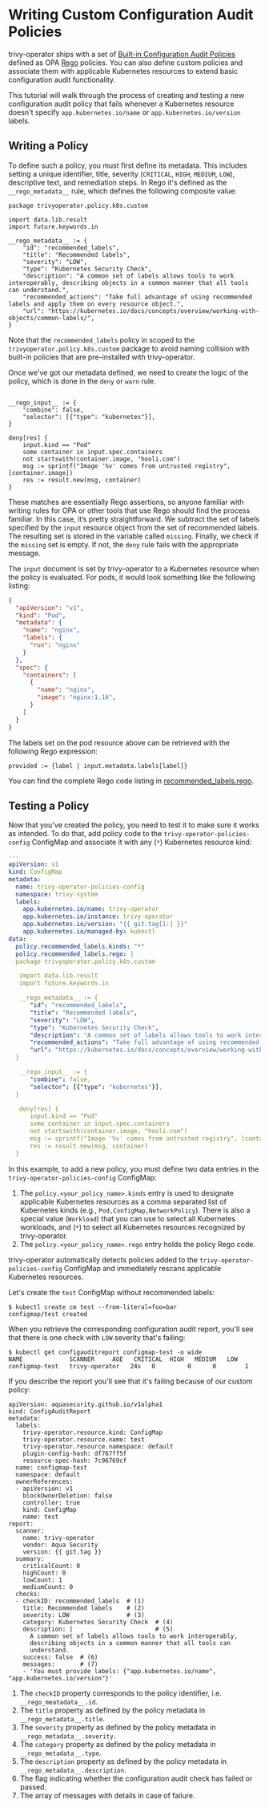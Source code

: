 # Writing Custom Configuration Audit Policies

trivy-operator ships with a set of [Built-in Configuration Audit Policies] defined as OPA [Rego] policies. You can also
define custom policies and associate them with applicable Kubernetes resources to extend basic configuration audit
functionality.

This tutorial will walk through the process of creating and testing a new configuration audit policy that fails whenever
a Kubernetes resource doesn't specify `app.kubernetes.io/name` or `app.kubernetes.io/version` labels.

## Writing a Policy

To define such a policy, you must first define its metadata. This includes setting a unique identifier, title, severity
(`CRITICAL`, `HIGH`, `MEDIUM`, `LOW`), descriptive text, and remediation steps. In Rego it's defined as the
`__rego_metadata__` rule, which defines the following composite value:

```opa
package trivyoperator.policy.k8s.custom

import data.lib.result
import future.keywords.in

__rego_metadata__ := {
    "id": "recommended_labels",
    "title": "Recommended labels",
    "severity": "LOW",
    "type": "Kubernetes Security Check",
    "description": "A common set of labels allows tools to work interoperably, describing objects in a common manner that all tools can understand.",
    "recommended_actions": "Take full advantage of using recommended labels and apply them on every resource object.",
    "url": "https://kubernetes.io/docs/concepts/overview/working-with-objects/common-labels/",
}
```

Note that the `recommended_labels` policy in scoped to the `trivyoperator.policy.k8s.custom` package to avoid naming
collision with built-in policies that are pre-installed with trivy-operator.

Once we've got our metadata defined, we need to create the logic of the policy, which is done in the `deny` or `warn`
rule.

```opa

__rego_input__ := {
	"combine": false,
	"selector": [{"type": "kubernetes"}],
}

deny[res] {
	input.kind == "Pod"
	some container in input.spec.containers
	not startswith(container.image, "hooli.com")
	msg := sprintf("Image '%v' comes from untrusted registry", [container.image])
	res := result.new(msg, container)
}
```

These matches are essentially Rego assertions, so anyone familiar with writing rules for OPA or other tools that use
Rego should find the process familiar. In this case, it’s pretty straightforward. We subtract the set of labels
specified by the `input` resource object from the set of recommended labels. The resulting set is stored in the variable
called `missing`. Finally, we check if the `missing` set is empty. If not, the `deny` rule fails with the appropriate
message.

The `input` document is set by trivy-operator to a Kubernetes resource when the policy is evaluated. For pods, it would look
something like the following listing:

```json
{
  "apiVersion": "v1",
  "kind": "Pod",
  "metadata": {
    "name": "nginx",
    "labels": {
      "run": "nginx"
    }
  },
  "spec": {
    "containers": [
      {
        "name": "nginx",
        "image": "nginx:1.16",
      }
    ]
  }
}
```

The labels set on the pod resource above can be retrieved with the following Rego expression:

```opa
provided := {label | input.metadata.labels[label]}
```

You can find the complete Rego code listing in [recommended_labels.rego](./recommended_labels.rego).

## Testing a Policy

Now that you've created the policy, you need to test it to make sure it works as intended. To do that, add policy code to
the `trivy-operator-policies-config` ConfigMap and associate it with any (`*`) Kubernetes resource kind:

```yaml
---
apiVersion: v1
kind: ConfigMap
metadata:
  name: trivy-operator-policies-config
  namespace: trivy-system
  labels:
    app.kubernetes.io/name: trivy-operator
    app.kubernetes.io/instance: trivy-operator
    app.kubernetes.io/version: "{{ git.tag[1:] }}"
    app.kubernetes.io/managed-by: kubectl
data:
  policy.recommended_labels.kinds: "*"
  policy.recommended_labels.rego: |
  package trivyoperator.policy.k8s.custom

   import data.lib.result
   import future.keywords.in

   __rego_metadata__ := {
      "id": "recommended_labels",
      "title": "Recommended labels",
      "severity": "LOW",
      "type": "Kubernetes Security Check",
      "description": "A common set of labels allows tools to work interoperably, describing objects in a common manner that all tools can understand.",
      "recommended_actions": "Take full advantage of using recommended labels and apply them on every resource object.",
      "url": "https://kubernetes.io/docs/concepts/overview/working-with-objects/common-labels/",
  }

   __rego_input__ := {
      "combine": false,
      "selector": [{"type": "kubernetes"}],
  }

   deny[res] {
      input.kind == "Pod"
      some container in input.spec.containers
      not startswith(container.image, "hooli.com")
      msg := sprintf("Image '%v' comes from untrusted registry", [container.image])
      res := result.new(msg, container)
  }
```

In this example, to add a new policy, you must define two data entries in the `trivy-operator-policies-config`
ConfigMap:

1. The `policy.<your_policy_name>.kinds` entry is used to designate applicable Kubernetes resources as a comma separated
   list of Kubernetes kinds (e.g., `Pod,ConfigMap,NetworkPolicy`). There is also a special value (`Workload`) that you
   can use to select all Kubernetes workloads, and (`*`) to select all Kubernetes resources recognized by trivy-operator.
2. The `policy.<your_policy_name>.rego` entry holds the policy Rego code.

trivy-operator automatically detects policies added to the `trivy-operator-policies-config` ConfigMap and immediately rescans
applicable Kubernetes resources.

Let's create the `test` ConfigMap without recommended labels:

```console
$ kubectl create cm test --from-literal=foo=bar
configmap/test created
```

When you retrieve the corresponding configuration audit report, you'll see that there is one check with `LOW` severity
that's failing:

```console
$ kubectl get configauditreport configmap-test -o wide
NAME             SCANNER     AGE   CRITICAL  HIGH   MEDIUM   LOW
configmap-test   trivy-operator   24s   0         0      0        1
```

If you describe the report you'll see that it's failing because of our custom policy:

``` { .yaml .annotate }
apiVersion: aquasecurity.github.io/v1alpha1
kind: ConfigAuditReport
metadata:
  labels:
    trivy-operator.resource.kind: ConfigMap
    trivy-operator.resource.name: test
    trivy-operator.resource.namespace: default
    plugin-config-hash: df767ff5f
    resource-spec-hash: 7c96769cf
  name: configmap-test
  namespace: default
  ownerReferences:
  - apiVersion: v1
    blockOwnerDeletion: false
    controller: true
    kind: ConfigMap
    name: test
report:
  scanner:
    name: trivy-operator
    vendor: Aqua Security
    version: {{ git.tag }}
  summary:
    criticalCount: 0
    highCount: 0
    lowCount: 1
    mediumCount: 0
  checks:
  - checkID: recommended_labels  # (1)
    title: Recommended labels    # (2)
    severity: LOW                # (3)
    category: Kubernetes Security Check  # (4)
    description: |                       # (5)
      A common set of labels allows tools to work interoperably,
      describing objects in a common manner that all tools can
      understand.
    success: false  # (6)
    messages:       # (7)
    - 'You must provide labels: {"app.kubernetes.io/name", "app.kubernetes.io/version"}'
```

1. The `checkID` property corresponds to the policy identifier, i.e. `__rego_meatadata__.id`.
2. The `title` property as defined by the policy metadata in `__rego_metadata__.title`.
3. The `severity` property as defined by the policy metadata in `__rego_metadata__.severity`.
4. The `category` property as defined by the policy metadata in `__rego_metadata__.type`.
5. The `description` property as defined by the policy metadata in `__rego_metadata__.description`.
6. The flag indicating whether the configuration audit check has failed or passed.
7. The array of messages with details in case of failure.

[Built-in Configuration Audit Policies]: ./../configuration-auditing/built-in-policies.md
[Rego]: https://www.openpolicyagent.org/docs/latest/#rego
[recommended labels]: https://kubernetes.io/docs/concepts/overview/working-with-objects/common-labels
